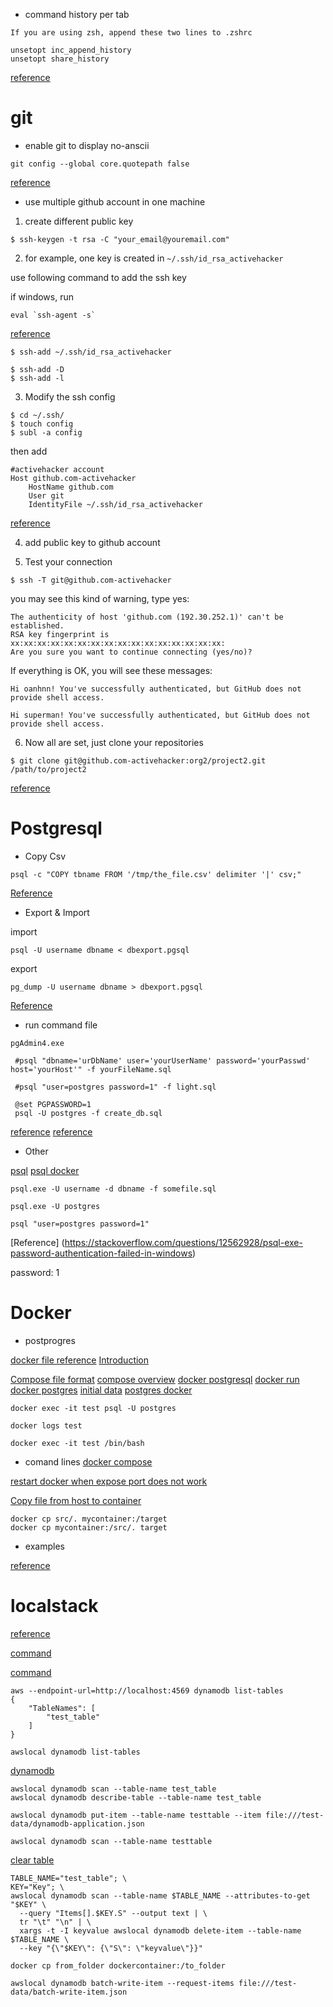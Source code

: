- command history per tab  
```
If you are using zsh, append these two lines to .zshrc

unsetopt inc_append_history
unsetopt share_history
```
[reference](https://superuser.com/questions/1245273/iterm2-version-3-individual-history-per-tab)  

# git
- enable git to display no-anscii

```
git config --global core.quotepath false
```
[reference](https://stackoverflow.com/questions/4144417/how-to-handle-asian-characters-in-file-names-in-git-on-os-x)

- use multiple github account in one machine

1. create different public key

```
$ ssh-keygen -t rsa -C "your_email@youremail.com"
```

2. for example, one key is created in `~/.ssh/id_rsa_activehacker`

use following command to add the ssh key

if windows, run
```
eval `ssh-agent -s`
```
[reference](https://stackoverflow.com/questions/17846529/could-not-open-a-connection-to-your-authentication-agent)

```
$ ssh-add ~/.ssh/id_rsa_activehacker

$ ssh-add -D
$ ssh-add -l
```

3. Modify the ssh config

```
$ cd ~/.ssh/
$ touch config
$ subl -a config
```

then add

```
#activehacker account
Host github.com-activehacker
	HostName github.com
	User git
	IdentityFile ~/.ssh/id_rsa_activehacker
```
[reference](https://gist.github.com/jexchan/2351996)

4. add public key to github account

5. Test your connection

```
$ ssh -T git@github.com-activehacker
```

you may see this kind of warning, type yes:

```
The authenticity of host 'github.com (192.30.252.1)' can't be established.
RSA key fingerprint is xx:xx:xx:xx:xx:xx:xx:xx:xx:xx:xx:xx:xx:xx:xx:xx:
Are you sure you want to continue connecting (yes/no)?
```

If everything is OK, you will see these messages:

```
Hi oanhnn! You've successfully authenticated, but GitHub does not provide shell access.
```
```
Hi superman! You've successfully authenticated, but GitHub does not provide shell access.
```

6. Now all are set, just clone your repositories

```
$ git clone git@github.com-activehacker:org2/project2.git /path/to/project2
```

[reference](https://gist.github.com/oanhnn/80a89405ab9023894df7)


# Postgresql
- Copy Csv
```
psql -c "COPY tbname FROM '/tmp/the_file.csv' delimiter '|' csv;"
```
[Reference](https://stackoverflow.com/questions/28602647/postgresql-csv-import-from-command-line)

- Export & Import

import

```
psql -U username dbname < dbexport.pgsql
```

export
```
pg_dump -U username dbname > dbexport.pgsql
```

[Reference](https://www.a2hosting.com/kb/developer-corner/postgresql/import-and-export-a-postgresql-database#Method-1.3A-Use-the-psql-program)


- run command file

```
pgAdmin4.exe
```

```
 #psql "dbname='urDbName' user='yourUserName' password='yourPasswd' host='yourHost'" -f yourFileName.sql

 #psql "user=postgres password=1" -f light.sql

 @set PGPASSWORD=1
 psql -U postgres -f create_db.sql
```
[reference](https://stackoverflow.com/questions/9736085/run-a-postgresql-sql-file-using-command-line-arguments)
[reference](https://gist.github.com/Kartones/dd3ff5ec5ea238d4c546)

- Other

[psql](http://postgresguide.com/utilities/psql.html)
[psql docker](https://hub.docker.com/_/postgres)

```
psql.exe -U username -d dbname -f somefile.sql

psql.exe -U postgres

psql "user=postgres password=1"
```
[Reference] (https://stackoverflow.com/questions/12562928/psql-exe-password-authentication-failed-in-windows)

password: 1


# Docker
- postprogres

[docker file reference](https://docs.docker.com/engine/reference/builder/)
[Introduction](https://hackernoon.com/practical-introduction-to-docker-compose-d34e79c4c2b6)

[Compose file format](https://docs.docker.com/compose/compose-file/)
[compose overview](https://docs.docker.com/compose/overview/)
[docker postgresql](https://docs.gradle.org/current/dsl/index.html)
[docker run](https://docs.docker.com/engine/reference/commandline/run/)
[docker postgres](https://docs.docker.com/samples/library/postgres/)
[initial data](https://stackoverflow.com/questions/34751814/build-postgres-docker-container-with-initial-schema)
[postgres docker](https://hub.docker.com/_/postgres/)

```
docker exec -it test psql -U postgres

docker logs test

docker exec -it test /bin/bash
```
- comand lines
[docker compose](https://docs.docker.com/compose/reference/overview/)

[restart docker when expose port does not work](https://stackoverflow.com/questions/40668908/running-docker-for-windows-error-when-exposing-ports/49564445#49564445)

[Copy file from host to container](https://stackoverflow.com/questions/22907231/copying-files-from-host-to-docker-container)
```
docker cp src/. mycontainer:/target
docker cp mycontainer:/src/. target
```

- examples

[reference](https://github.com/DanWahlin/AspNetCorePostgreSQLDockerApp)


# localstack

[reference](https://github.com/localstack/localstack)

[command](https://gist.github.com/abdul/acdfd0130d1f99ce737a4afe02875e98)

[command](https://lobster1234.github.io/2017/04/05/working-with-localstack-command-line/)
```
aws --endpoint-url=http://localhost:4569 dynamodb list-tables
{
    "TableNames": [
        "test_table"
    ]
}

awslocal dynamodb list-tables
```

[dynamodb](https://docs.aws.amazon.com/cli/latest/reference/dynamodb/index.html)

```
awslocal dynamodb scan --table-name test_table
awslocal dynamodb describe-table --table-name test_table
```

```
awslocal dynamodb put-item --table-name testtable --item file:///test-data/dynamodb-application.json

awslocal dynamodb scan --table-name testtable
```

[clear table](https://gist.github.com/pushplay/d2cac7ca1a10a5a49f6947a02657a23a)
```
TABLE_NAME="test_table"; \
KEY="Key"; \
awslocal dynamodb scan --table-name $TABLE_NAME --attributes-to-get "$KEY" \
  --query "Items[].$KEY.S" --output text | \
  tr "\t" "\n" | \
  xargs -t -I keyvalue awslocal dynamodb delete-item --table-name $TABLE_NAME \
  --key "{\"$KEY\": {\"S\": \"keyvalue\"}}"
```


```
docker cp from_folder dockercontainer:/to_folder

awslocal dynamodb batch-write-item --request-items file:///test-data/batch-write-item.json
```
